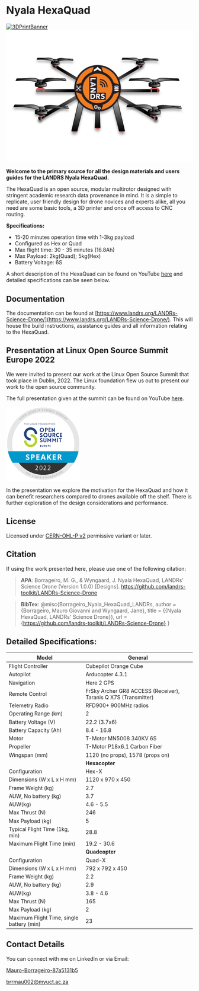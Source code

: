 # Nyala HexaQuad

<a href="https://github.com/landrs-toolkit/LANDRs-Science-Drone">
         <img alt="3DPrintBanner" src="https://img.shields.io/badge/Version%3A-Release%201.0-brightgreen">
 </a>

<img alt="LogoDiagram" src="docs/Images/HexaQuadLogo.svg" width=600>


**Welcome to the primary source for all the design materials and users guides for the LANDRS Nyala HexaQuad.**


The HexaQuad is an open source, modular multirotor designed with stringent academic research data provenance in mind.
It is a simple to replicate, user friendly design for drone novices and experts alike, all you need are some basic tools, a 3D printer and once off access to CNC routing.

**Specifications:**
* 15-20 minutes operation time with 1-3kg payload
* Configured as Hex or Quad
* Max flight time: 30 - 35 minutes (16.8Ah)
* Max Payload: 2kg(Quad); 5kg(Hex)
* Battery Voltage: 6S

A short description of the HexaQuad can be found on YouTube [here](https://youtu.be/huQ6nF6V_Ks) and detailed specifications can be seen below.

## Documentation

The documentation can be found at [https://www.landrs.org/LANDRs-Science-Drone/](https://www.landrs.org/LANDRs-Science-Drone/). This will house the build instructions, assistance guides and all information relating to the HexaQuad.

## Presentation at Linux Open Source Summit Europe 2022
We were invited to present our work at the Linux Open Source Summit that took place in Dublin, 2022. The Linux foundation flew us out to present our work to the open source community.

The full presentation given at the summit can be found on YouTube [here](https://youtu.be/drAO9xs3WeU).

<img alt="LogoDiagram" src="docs/Images/Aesthetic/SpeakerBadge.png" width=200>

In the presentation we explore the motivation for the HexaQuad and how it can benefit researchers compared to drones available off the shelf. There is further exploration of the design considerations and performance.

## License
Licensed under [CERN-OHL-P v2](https://cern.ch/cern-ohl) permissive variant or later.

## Citation
If using the work presented here, please use one of the following citation:

> **APA**: Borrageiro, M. G., & Wyngaard, J. Nyala HexaQuad, LANDRs' Science Drone (Version 1.0.0) [Designs]. https://github.com/landrs-toolkit/LANDRs-Science-Drone

> **BibTex**: @misc{Borrageiro_Nyala_HexaQuad_LANDRs,
author = {Borrageiro, Mauro Giovanni and Wyngaard, Jane},
title = {{Nyala HexaQuad, LANDRs' Science Drone}},
url = {https://github.com/landrs-toolkit/LANDRs-Science-Drone}
}

## Detailed Specifications:
| **Model**                             | **General**                                               |
|-------------------------------------------|-----------------------------------------------------------------|
| Flight Controller                         | Cubepilot Orange Cube                                           |
| Autopilot                                 | Arducopter 4.3.1                                                |
| Navigation                                | Here 2 GPS                                                      |
| Remote Control                            | FrSky Archer GR8 ACCESS (Receiver), Taranis Q X7S (Transmitter) |
| Telemetry Radio                           | RFD900+ 900MHz radios                                           |
| Operating Range (km)                      | 2                                                               |
| Battery Voltage (V)                       | 22.2 (3.7x6)                                           |
| Battery Capacity (Ah)                     | 8.4 - 16.8                                                      |
| Motor                                     | T-Motor MN5008 340KV 6S                                         |
| Propeller                                 | T-Motor P18x6.1 Carbon Fiber                              |
| Wingspan (mm)                             | 1120 (no props), 1578 (props on)                                |
|                                           | **Hexacopter**                                             |
| Configuration                             | Hex-X                                                           |
| Dimensions (W x L x H mm)    | 1120 x 970 x 450                                        |
| Frame Weight (kg)                         | 2.7                                                             |
| AUW, No battery (kg)                | 3.7                                                             |
| AUW(kg)                             | 4.6 - 5.5                                                       |
| Max Thrust (N)                            | 246                                                             |
| Max Payload (kg)                          | 5                                                               |
| Typical Flight Time (1kg, min)            | 28.8                                                            |
| Maximum Flight Time (min)                 | 19.2 - 30.6                                                     |
|                                           | **Quadcopter**                                             |
| Configuration                             | Quad-X                                                          |
| Dimensions (W x L x H mm)     | 792 x 792 x 450                                         |
| Frame Weight (kg)                         | 2.2                                                             |
| AUW, No battery (kg)                | 2.9                                                             |
| AUW(kg)                             | 3.8 - 4.6                                                       |
| Max Thrust (N)                            | 165                                                             |
| Max Payload (kg)                          | 2                                                               |
| Maximum Flight Time, single battery (min) | 23                                                              |

## Contact Details
You can connect with me on LinkedIn or via Email:

[Mauro-Borrageiro-87a5131b5](https://www.linkedin.com/in/mauro-borrageiro-87a5131b5/)

[brrmau002@myuct.ac.za](brrmau002@myuct.ac.za)
